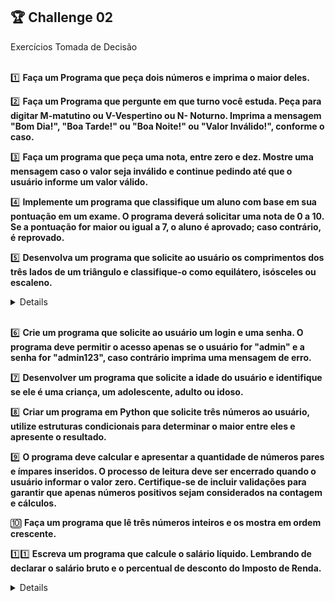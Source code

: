 
## 🏆 Challenge 02

  <summary>Exercícios Tomada de Decisão</summary> <br>
  
 1️⃣ **Faça um Programa que peça dois números e imprima o maior deles.**

2️⃣ **Faça um Programa que pergunte em que turno você estuda. Peça para digitar M-matutino ou V-Vespertino ou N- Noturno. Imprima a mensagem "Bom Dia!", "Boa Tarde!" ou "Boa Noite!" ou "Valor Inválido!", conforme o caso.**

3️⃣ **Faça um programa que peça uma nota, entre zero e dez. Mostre uma mensagem caso o valor seja inválido e continue pedindo até que o usuário informe um valor válido.**

4️⃣ **Implemente um programa que classifique um aluno com base em sua pontuação em um exame. O programa deverá solicitar uma nota de 0 a 10. Se a pontuação for maior ou igual a 7, o aluno é aprovado; caso contrário, é reprovado.**

5️⃣ **Desenvolva um programa que solicite ao usuário os comprimentos dos três lados de um triângulo e classifique-o como equilátero, isósceles ou escaleno.**
<details>

- equilátero: todos os lados com o mesmo valor
- isósceles: dois lados com o mesmo valor
- escaleno: todos os lados com medidas distintas.

</details><br>

6️⃣ **Crie um programa que solicite ao usuário um login e uma senha.  O programa deve permitir o acesso apenas se o usuário for "admin" e a senha for "admin123", caso contrário imprima uma mensagem de erro.**

7️⃣ **Desenvolver um programa que solicite a idade do usuário e identifique se ele é uma criança, um adolescente, adulto ou idoso.**

8️⃣ **Criar um programa em Python que solicite três números ao usuário, utilize estruturas condicionais para determinar o maior entre eles e apresente o resultado.**

9️⃣ **O programa deve calcular e apresentar a quantidade de números pares e ímpares inseridos. O processo de leitura deve ser encerrado quando o usuário informar o valor zero. Certifique-se de incluir validações para garantir que apenas números positivos sejam considerados na contagem e cálculos.**

🔟 **Faça um programa que lê três números inteiros e os mostra em ordem crescente.**

1️⃣1️⃣ **Escreva um programa que calcule o salário líquido. Lembrando de declarar o salário bruto e o percentual de desconto do Imposto de Renda.**
<details>

- Renda até R$ 1.903,98: isento de imposto de renda;
- Renda entre R$ 1.903,99 e R$ 2.826,65: alíquota de 7,5%;
- Renda entre R$ 2.826,66 e R$ 3.751,05: alíquota de 15%;
- Renda entre R$ 3.751,06 e R$ 4.664,68: alíquota de 22,5%;
- Renda acima de R$ 4.664,68: alíquota máxima de 27,5%.

</details>